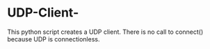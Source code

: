 # UDP-Client-
This python script creates a UDP client.
There is no call to connect() because UDP is connectionless.

